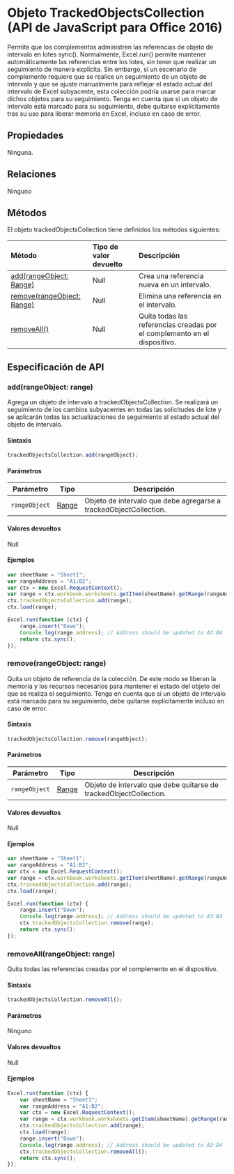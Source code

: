 # Objeto TrackedObjectsCollection (API de JavaScript para Office 2016)

Permite que los complementos administren las referencias de objeto de intervalo en lotes sync(). Normalmente, Excel.run() permite mantener automáticamente las referencias entre los lotes, sin tener que realizar un seguimiento de manera explícita. Sin embargo, si un escenario de complemento requiere que se realice un seguimiento de un objeto de intervalo y que se ajuste manualmente para reflejar el estado actual del intervalo de Excel subyacente, esta colección podría usarse para marcar dichos objetos para su seguimiento. Tenga en cuenta que si un objeto de intervalo está marcado para su seguimiento, debe quitarse explícitamente tras su uso para liberar memoria en Excel, incluso en caso de error.

## Propiedades
Ninguna.

## Relaciones

Ninguno

## Métodos

El objeto trackedObjectsCollection tiene definidos los métodos siguientes:

| Método     | Tipo de valor devuelto    |Descripción|
|:-----------------|:--------|:----------|
|[add(rangeObject: Range)](#addrangeobject-range)| Null             |Crea una referencia nueva en un intervalo.|
|[remove(rangeObject: Range)](#removerangeobject-range)| Null             |Elimina una referencia en el intervalo.  |
|[removeAll()](#removeall)| Null|Quita todas las referencias creadas por el complemento en el dispositivo.|


## Especificación de API 

### add(rangeObject: range)
Agrega un objeto de intervalo a trackedObjectsCollection. Se realizará un seguimiento de los cambios subyacentes en todas las solicitudes de lote y se aplicarán todas las actualizaciones de seguimiento al estado actual del objeto de intervalo. 

#### Sintaxis
```js
trackedObjectsCollection.add(rangeObject);
```

#### Parámetros

Parámetro       | Tipo   | Descripción
--------------- | ------ | ------------
`rangeObject`  | [Range](range.md)| Objeto de intervalo que debe agregarse a trackedObjectCollection.

#### Valores devueltos
Null

#### Ejemplos

```js
var sheetName = "Sheet1";
var rangeAddress = "A1:B2";
var ctx = new Excel.RequestContext();
var range = ctx.workbook.worksheets.getItem(sheetName).getRange(rangeAddress);
ctx.trackedObjectsCollection.add(range);
ctx.load(range);

Excel.run(function (ctx) { 
    range.insert("Down");
    Console.log(range.address); // Address should be updated to A3:B4
    return ctx.sync(); 
});
```


### remove(rangeObject: range)

Quita un objeto de referencia de la colección. De este modo se liberan la memoria y los recursos necesarios para mantener el estado del objeto del que se realiza el seguimiento. Tenga en cuenta que si un objeto de intervalo está marcado para su seguimiento, debe quitarse explícitamente incluso en caso de error.

#### Sintaxis
```js
trackedObjectsCollection.remove(rangeObject);
```

#### Parámetros

Parámetro       | Tipo   | Descripción
--------------- | ------ | ------------
`rangeObject`  | [Range](range.md)| Objeto de intervalo que debe quitarse de trackedObjectCollection.

#### Valores devueltos
Null

#### Ejemplos


```js
var sheetName = "Sheet1";
var rangeAddress = "A1:B2";
var ctx = new Excel.RequestContext();
var range = ctx.workbook.worksheets.getItem(sheetName).getRange(rangeAddress);
ctx.trackedObjectsCollection.add(range);
ctx.load(range);

Excel.run(function (ctx) { 
    range.insert("Down");
    Console.log(range.address); // Address should be updated to A3:B4
    ctx.trackedObjectsCollection.remove(range); 
    return ctx.sync(); 
});
```

### removeAll(rangeObject: range)

Quita todas las referencias creadas por el complemento en el dispositivo.

#### Sintaxis
```js
trackedObjectsCollection.removeAll();
```

#### Parámetros

Ninguno

#### Valores devueltos
Null

#### Ejemplos

```js
Excel.run(function (ctx) { 
    var sheetName = "Sheet1";
    var rangeAddress = "A1:B2";
    var ctx = new Excel.RequestContext();
    var range = ctx.workbook.worksheets.getItem(sheetName).getRange(rangeAddress);
    ctx.trackedObjectsCollection.add(range);
    ctx.load(range);
    range.insert("Down");
    Console.log(range.address); // Address should be updated to A3:B4
    ctx.trackedObjectsCollection.removeAll(); 
    return ctx.sync(); 
});
```
